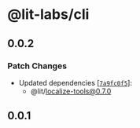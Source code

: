 # @lit-labs/cli

## 0.0.2

### Patch Changes

- Updated dependencies [[`7a9fc0f5`](https://github.com/lit/lit/commit/7a9fc0f57e43c2eab44e9442e5896f951a8c751a)]:
  - @lit/localize-tools@0.7.0

## 0.0.1
